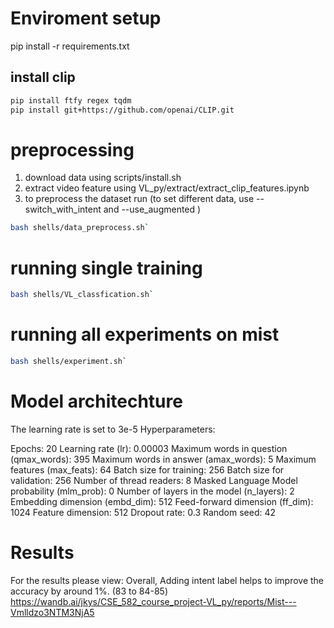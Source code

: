 # Enviroment setup
pip install -r requirements.txt

## install clip
```bash
pip install ftfy regex tqdm
pip install git+https://github.com/openai/CLIP.git
```

# preprocessing
1. download data using scripts/install.sh
2. extract video feature using VL_py/extract/extract_clip_features.ipynb
3. to preprocess the dataset run (to set different data, use --switch_with_intent and   --use_augmented )
```bash
bash shells/data_preprocess.sh`
```
# running single training
```bash
bash shells/VL_classfication.sh`
```

# running all experiments on mist
```bash
bash shells/experiment.sh`
```

# Model architechture
The learning rate is set to 3e-5
Hyperparameters:

Epochs: 20
Learning rate (lr): 0.00003
Maximum words in question (qmax_words): 395
Maximum words in answer (amax_words): 5
Maximum features (max_feats): 64
Batch size for training: 256
Batch size for validation: 256
Number of thread readers: 8
Masked Language Model probability (mlm_prob): 0
Number of layers in the model (n_layers): 2
Embedding dimension (embd_dim): 512
Feed-forward dimension (ff_dim): 1024
Feature dimension: 512
Dropout rate: 0.3
Random seed: 42
# Results
For the results please view:
Overall, Adding intent label helps to improve the accuracy by around 1%. (83 to 84-85)
https://wandb.ai/jkys/CSE_582_course_project-VL_py/reports/Mist---Vmlldzo3NTM3NjA5
